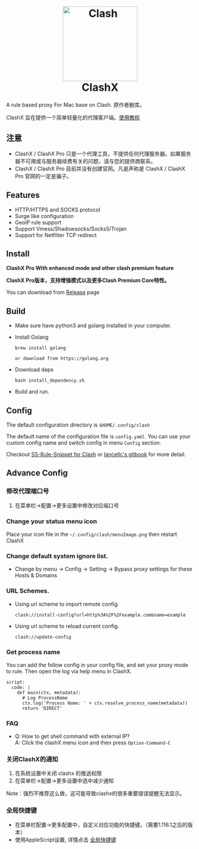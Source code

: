 <h1 align="center">
  <img src="https://github.com/bannedbook/ClashX/raw/master/clashx.png" alt="Clash" width="200">
  <br>
  ClashX
  <br>
</h1>


A rule based proxy For Mac base on Clash. 原作者删库。

ClashX 旨在提供一个简单轻量化的代理客户端。[使用教程](https://github.com/bannedbook/fanqiang/blob/master/macos/ClashX.md)


## 注意
- ClashX / ClashX Pro 只是一个代理工具，不提供任何代理服务器。如果服务器不可用或与服务器续费有关的问题，请与您的提供商联系。
- ClashX / ClashX Pro 目前并没有创建官网。凡是声称是 ClashX / ClashX Pro 官网的一定是骗子。

## Features

- HTTP/HTTPS and SOCKS protocol
- Surge like configuration
- GeoIP rule support
- Support Vmess/Shadowsocks/Socks5/Trojan
- Support for Netfilter TCP redirect

## Install

**ClashX Pro With enhanced mode and other clash premium feature**

**ClashX Pro版本，支持增强模式以及更多Clash Premium Core特性。**

You can download from [Release](https://github.com/bannedbook/ClashX/releases) page

## Build
- Make sure have python3 and golang installed in your computer.

- Install Golang
  ```
  brew install golang

  or download from https://golang.org
  ```

- Download deps
  ```
  bash install_dependency.sh
  ```

- Build and run.

## Config


The default configuration directory is `$HOME/.config/clash`

The default name of the configuration file is `config.yaml`. You can use your custom config name and switch config in menu `Config` section.


Checkout [SS-Rule-Snippet for Clash](https://github.com/Hackl0us/SS-Rule-Snippet/blob/master/LAZY_RULES/clash.yaml) or [lancellc's gitbook](https://lancellc.gitbook.io/clash/) for more detail.

## Advance Config

### 修改代理端口号
1. 在菜单栏->配置->更多设置中修改对应端口号



### Change your status menu icon

  Place your icon file in the `~/.config/clash/menuImage.png`  then restart ClashX

### Change default system ignore list.

- Change by menu -> Config -> Setting -> Bypass proxy settings for these Hosts & Domains

### URL Schemes.

- Using url scheme to import remote config.

  ```
  clash://install-config?url=http%3A%2F%2Fexample.com&name=example
  ```
- Using url scheme to reload current config.

  ```
  clash://update-config
  ```

### Get process name

You can add the follow config in your config file, and set your proxy mode to rule. Then open the log via help menu in ClashX.
```
script:
  code: |
    def main(ctx, metadata):
      # Log ProcessName
      ctx.log('Process Name: ' + ctx.resolve_process_name(metadata))
      return 'DIRECT'
```

### FAQ

- Q: How to get shell command with external IP?  
  A: Click the clashX menu icon and then press `Option-Command-C`  

### 关闭ClashX的通知

1. 在系统设置中关闭 clashx 的推送权限
2. 在菜单栏->配置->更多设置中选中减少通知

Note：强烈不推荐这么做，这可能导致clashx的很多重要错误提醒无法显示。

### 全局快捷键
- 在菜单栏配置->更多配置中，自定义对应功能的快捷键。（需要1.116.1之后的版本）
- 使用AppleScript设置, 详情点击 [全局快捷键](Shortcuts.md)
